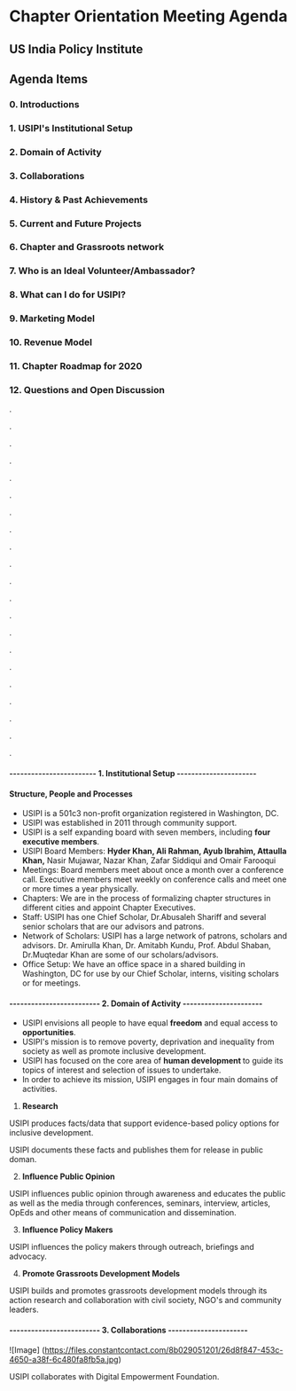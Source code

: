 # Chapter Orientation Meeting Agenda
## US India Policy Institute 


<h2>   Agenda Items </h2>
<h3>      0. Introductions </h3>
<h3>      1. USIPI's Institutional Setup  </h3>
<h3>      2. Domain of Activity  </h3>
<h3>      3. Collaborations </h3>
<h3>      4. History & Past Achievements </h3>
<h3>      5. Current and Future Projects </h3>
<h3>      6. Chapter and Grassroots network </h3> 
<h3>      7. Who is an Ideal Volunteer/Ambassador? </h3>
<h3>      8. What can I do for USIPI?  </h3>
<h3>      9. Marketing Model  </h3>
<h3>      10. Revenue Model </h3>
<h3>      11. Chapter Roadmap for 2020 </h3>
<h3>      12. Questions and Open Discussion </h3>

<p> . </p>
<p> . </p>
<p> . </p>
<p> . </p>
<p> . </p>
<p> . </p>
<p> . </p>
<p> . </p>
<p> . </p>
<p> . </p>
<p> . </p>
<p> . </p>
<p> . </p>
<p> . </p>
<p> . </p>
<p> . </p>
<p> . </p>
<p> . </p>
<p> . </p>
<p> . </p>
<p> . </p>

#### ------------------------ 1. Institutional Setup ----------------------
#### Structure, People and Processes
- USIPI is a 501c3 non-profit organization registered in Washington, DC. 
- USIPI was established in 2011 through community support. 
- USIPI is a self expanding board with seven members, including <strong>four executive members</strong>.
- USIPI Board Members: <strong> Hyder Khan, Ali Rahman, Ayub Ibrahim, Attaulla Khan,</strong> Nasir Mujawar, Nazar Khan, Zafar Siddiqui and Omair Farooqui 
- Meetings: Board members meet about once a month over a conference call. Executive members meet weekly on conference calls and meet one or more times a year physically. 
- Chapters: We are in the process of formalizing chapter structures in different cities and appoint Chapter Executives. 
- Staff: USIPI has one Chief Scholar, Dr.Abusaleh Shariff and several senior scholars that are our advisors and patrons. 
- Network of Scholars: USIPI has a large network of patrons, scholars and advisors. Dr. Amirulla Khan, Dr. Amitabh Kundu, Prof. Abdul Shaban, Dr.Muqtedar Khan are some of our scholars/advisors.
- Office Setup: We have an office space in a shared building in Washington, DC for use by our Chief Scholar, interns, visiting scholars or for meetings. 



#### ------------------------- 2. Domain of Activity ----------------------
- USIPI envisions all people to have equal <strong> freedom</strong>  and equal access to <strong>opportunities</strong>. 
- USIPI's mission is to remove poverty, deprivation and inequality from society as well as promote inclusive development.
- USIPI has focused on the core area of <strong>human development </strong> to guide its topics of interest and selection of issues to undertake.
- In order to achieve its mission, USIPI engages in four main domains of activities. 
1. <strong> Research </strong>
<p>USIPI produces facts/data that support evidence-based policy options for inclusive development. </p>
<p> USIPI documents these facts and publishes them for release in public doman. </p>

2. <strong> Influence Public Opinion </strong>
<p>USIPI influences public opinion through awareness and educates the public as well as the media through conferences, seminars, interview, articles, OpEds and other means of communication and dissemination. </p>

3. <strong> Influence Policy Makers </strong>
<p> USIPI influences the policy makers through outreach, briefings and advocacy. </p>

4. <strong> Promote Grassroots Development Models </strong>
<p> USIPI builds and promotes grassroots development models through its action research and collaboration with civil society, NGO's and community leaders. </p>

#### ------------------------- 3. Collaborations ----------------------

![Image] (https://files.constantcontact.com/8b029051201/26d8f847-453c-4650-a38f-6c480fa8fb5a.jpg)

<p> USIPI collaborates with Digital Empowerment Foundation. </p>



